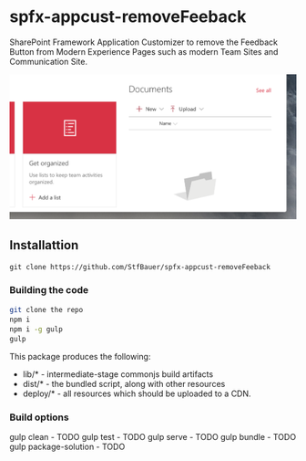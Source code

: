 # spfx-appcust-removeFeeback
SharePoint Framework Application Customizer to remove the Feedback Button from Modern Experience Pages such as modern Team Sites and Communication Site.

![Remove Feeback and Mobile app button from moder experience page footer][remove-feeback]

## Installattion

```
git clone https://github.com/StfBauer/spfx-appcust-removeFeeback
```

### Building the code

```bash
git clone the repo
npm i
npm i -g gulp
gulp
```

This package produces the following:

* lib/* - intermediate-stage commonjs build artifacts
* dist/* - the bundled script, along with other resources
* deploy/* - all resources which should be uploaded to a CDN.

### Build options

gulp clean - TODO
gulp test - TODO
gulp serve - TODO
gulp bundle - TODO
gulp package-solution - TODO

[remove-feeback]: ./assets/remove-msft-feedback-buttons.png